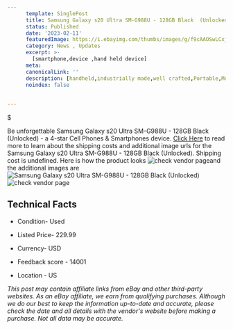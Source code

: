 ```yaml
---
      template: SinglePost
      title: Samsung Galaxy s20 Ultra SM-G988U - 128GB Black  (Unlocked)
      status: Published
      date: '2023-02-11'
      featuredImage: https://i.ebayimg.com/thumbs/images/g/f9cAAOSwLCxjrwqu/s-l225.jpg
      category: News , Updates
      excerpt: >-
        [smartphone,device ,hand held device]
      meta:
      canonicalLink: ''
      description: [handheld,industrially made,well crafted,Portable,Mobile,Compact,Convenient,Lightweight,Maneuverable,Man-portable,Miniature,Carriable,Hand-held,Light,Holdable,Transportable,Mobile device,Pocket-sized,On-the-go,Wireless,Cordless,Compact size,Convenient size, smartphone,device ,hand held device]
      noindex: false
      
        
---
```

$

Be unforgettable Samsung Galaxy s20 Ultra SM-G988U - 128GB Black  (Unlocked) - a 4-star Cell Phones & Smartphones device. [Click Here](https://www.ebay.com/itm/195538705575?hash=item2d8703dca7%3Ag%3Af9cAAOSwLCxjrwqu&mkevt=1&mkcid=1&mkrid=711-53200-19255-0&campid=%253CePNCampaignId%253E&customid=%253CreferenceId%253E&toolid=10049) to read more to learn about the shipping costs and additional image urls for the Samsung Galaxy s20 Ultra SM-G988U - 128GB Black  (Unlocked). Shipping cost is undefined. Here is how the product looks ![check vendor page](https://i.ebayimg.com/thumbs/images/g/f9cAAOSwLCxjrwqu/s-l225.jpg)and the additional images are![Samsung Galaxy s20 Ultra SM-G988U - 128GB Black  (Unlocked)](https://i.ebayimg.com/images/g/f9cAAOSwLCxjrwqu/s-l1600.jpg)![check vendor page](https://origin-galleryplus.ebayimg.com/ws/web/195538705575_2_0_1/225x225.jpg,https://origin-galleryplus.ebayimg.com/ws/web/195538705575_3_0_1/225x225.jpg)



 ## Technical Facts 



     
      

 - Condition- Used 


      

 - Listed Price- 229.99 


      

 - Currency- USD 


      

 - Feedback score - 14001 


      

 - Location - US 


      
      

 *_This post may contain affiliate links from eBay and other third-party websites. As an eBay affiliate, we earn from qualifying purchases. Although we do our best to keep the information up-to-date and accurate, please check the date and all details with the vendor's website before making a purchase. Not all data may be accurate._*






